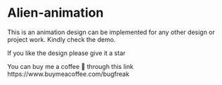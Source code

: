 # Alien-animation
<p>
This is an animation design can be implemented for any other design or project work. Kindly check the demo.
<p>
If you like the design please give it a star
  <p>
    You can buy me a coffee 🤗 through this link https://www.buymeacoffee.com/bugfreak


